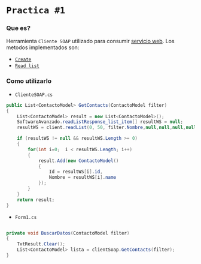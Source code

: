 `Practica #1`
=================

### Que es?
Herramienta `Cliente SOAP` utilizado para consumir [servicio web](https://api.softwareavanzado.world/index.php?webserviceClient=administrator&webserviceVersion=1.0.0&option=contact&api=hal&format=doc). Los metodos implementados son:

* [`Create`](https://api.softwareavanzado.world/index.php?webserviceClient=administrator&webserviceVersion=1.0.0&option=contact&api=hal&format=doc#create)
* [`Read list`](https://api.softwareavanzado.world/index.php?webserviceClient=administrator&webserviceVersion=1.0.0&option=contact&api=hal&format=doc#read-list)

### Como utilizarlo
* `ClienteSOAP.cs`
```C#
public List<ContactoModel> GetContacts(ContactoModel filter)
{
    List<ContactoModel> result = new List<ContactoModel>();
    SoftwareAvanzado.readListResponse_list_item[] resultWS = null;            
    resultWS = client.readList(0, 50, filter.Nombre,null,null,null,null);

    if (resultWS != null && resultWS.Length >= 0)
    {
        for(int i=0;  i < resultWS.Length; i++)
        {
            result.Add(new ContactoModel()
            {
                Id = resultWS[i].id,
                Nombre = resultWS[i].name
            });
        }
    }
    return result;
}
```

* `Form1.cs`
```C#

private void BuscarDatos(ContactoModel filter)
{
    TxtResult.Clear();
    List<ContactoModel> lista = clientSoap.GetContacts(filter);
}
